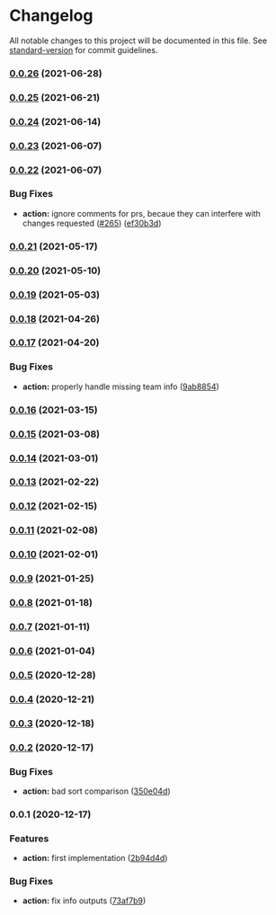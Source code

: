 # Changelog

All notable changes to this project will be documented in this file. See [standard-version](https://github.com/conventional-changelog/standard-version) for commit guidelines.

### [0.0.26](https://github.com/jurijzahn8019/action-get-pull-review-info/compare/v0.0.25...v0.0.26) (2021-06-28)

### [0.0.25](https://github.com/jurijzahn8019/action-get-pull-review-info/compare/v0.0.24...v0.0.25) (2021-06-21)

### [0.0.24](https://github.com/jurijzahn8019/action-get-pull-review-info/compare/v0.0.23...v0.0.24) (2021-06-14)

### [0.0.23](https://github.com/jurijzahn8019/action-get-pull-review-info/compare/v0.0.22...v0.0.23) (2021-06-07)

### [0.0.22](https://github.com/jurijzahn8019/action-get-pull-review-info/compare/v0.0.21...v0.0.22) (2021-06-07)


### Bug Fixes

* **action:** ignore comments for prs, becaue they can interfere with changes requested ([#265](https://github.com/jurijzahn8019/action-get-pull-review-info/issues/265)) ([ef30b3d](https://github.com/jurijzahn8019/action-get-pull-review-info/commit/ef30b3d623f238a2dd9eaf16a180be915ba33206))

### [0.0.21](https://github.com/jurijzahn8019/action-get-pull-review-info/compare/v0.0.20...v0.0.21) (2021-05-17)

### [0.0.20](https://github.com/jurijzahn8019/action-get-pull-review-info/compare/v0.0.19...v0.0.20) (2021-05-10)

### [0.0.19](https://github.com/jurijzahn8019/action-get-pull-review-info/compare/v0.0.18...v0.0.19) (2021-05-03)

### [0.0.18](https://github.com/jurijzahn8019/action-get-pull-review-info/compare/v0.0.17...v0.0.18) (2021-04-26)

### [0.0.17](https://github.com/jurijzahn8019/action-get-pull-review-info/compare/v0.0.16...v0.0.17) (2021-04-20)


### Bug Fixes

* **action:** properly handle missing team info ([9ab8854](https://github.com/jurijzahn8019/action-get-pull-review-info/commit/9ab88549c6d448dce5a422f8e6d8e90ea19653e5))

### [0.0.16](https://github.com/jurijzahn8019/action-get-pull-review-info/compare/v0.0.15...v0.0.16) (2021-03-15)

### [0.0.15](https://github.com/jurijzahn8019/action-get-pull-review-info/compare/v0.0.14...v0.0.15) (2021-03-08)

### [0.0.14](https://github.com/jurijzahn8019/action-get-pull-review-info/compare/v0.0.13...v0.0.14) (2021-03-01)

### [0.0.13](https://github.com/jurijzahn8019/action-get-pull-review-info/compare/v0.0.12...v0.0.13) (2021-02-22)

### [0.0.12](https://github.com/jurijzahn8019/action-get-pull-review-info/compare/v0.0.11...v0.0.12) (2021-02-15)

### [0.0.11](https://github.com/jurijzahn8019/action-get-pull-review-info/compare/v0.0.10...v0.0.11) (2021-02-08)

### [0.0.10](https://github.com/jurijzahn8019/action-get-pull-review-info/compare/v0.0.9...v0.0.10) (2021-02-01)

### [0.0.9](https://github.com/jurijzahn8019/action-get-pull-review-info/compare/v0.0.8...v0.0.9) (2021-01-25)

### [0.0.8](https://github.com/jurijzahn8019/action-get-pull-review-info/compare/v0.0.7...v0.0.8) (2021-01-18)

### [0.0.7](https://github.com/jurijzahn8019/action-get-pull-review-info/compare/v0.0.6...v0.0.7) (2021-01-11)

### [0.0.6](https://github.com/jurijzahn8019/action-get-pull-review-info/compare/v0.0.5...v0.0.6) (2021-01-04)

### [0.0.5](https://github.com/jurijzahn8019/action-get-pull-review-info/compare/v0.0.4...v0.0.5) (2020-12-28)

### [0.0.4](https://github.com/jurijzahn8019/action-get-pull-review-info/compare/v0.0.3...v0.0.4) (2020-12-21)

### [0.0.3](https://github.com/jurijzahn8019/action-get-pull-review-info/compare/v0.0.2...v0.0.3) (2020-12-18)

### [0.0.2](https://github.com/jurijzahn8019/action-get-pull-review-info/compare/v0.0.1...v0.0.2) (2020-12-17)


### Bug Fixes

* **action:** bad sort comparison ([350e04d](https://github.com/jurijzahn8019/action-get-pull-review-info/commit/350e04d142a2a4c505503a3137a1d7000e80fc8f))

### 0.0.1 (2020-12-17)


### Features

* **action:** first implementation ([2b94d4d](https://github.com/jurijzahn8019/action-get-pull-review-info/commit/2b94d4d4d08bec14b117d8db50e2bc101a029338))


### Bug Fixes

* **action:** fix info outputs ([73af7b9](https://github.com/jurijzahn8019/action-get-pull-review-info/commit/73af7b93cd7dd2e8a416d548f2f679d7de9e0a9d))
